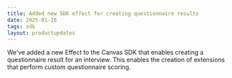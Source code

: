 ```yaml
---
title: Added new SDK effect for creating questionnaire results
date: 2025-01-16
tags: sdk
layout: productupdates
---
```


We've added a new Effect to the Canvas SDK that enables creating a questionnaire result for an interview. This enables
the creation of extensions that perform custom questionnaire scoring.

